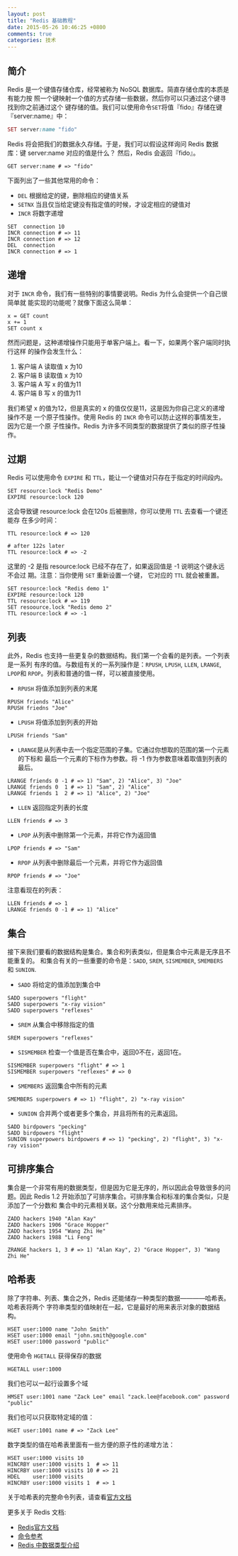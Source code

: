 ```yaml
---
layout: post
title: "Redis 基础教程"
date: 2015-05-26 10:46:25 +0800
comments: true
categories: 技术
---
```

## 简介

Redis 是一个键值存储仓库，经常被称为 NoSQL 数据库。简直存储仓库的本质是有能力按
照一个键映射一个值的方式存储一些数据，然后你可以只通过这个键寻找到你之前通过这个
键存储的值。我们可以使用命令`SET`将值『fido』存储在键『server:name』中：

``` ruby
SET server:name "fido"
```

Redis 将会把我们的数据永久存储。于是，我们可以假设这样询问 Redis 数据库：键 server:name
对应的值是什么？ 然后，Redis 会返回『fido』。

```
GET server:name # => "fido"
```

下面列出了一些其他常用的命令：

+ `DEL`   根据给定的键，删除相应的键值关系
+ `SETNX` 当且仅当给定键没有指定值的时候，才设定相应的键值对
+ `INCR`  将数字递增

```
SET  connection 10
INCR connection # => 11
INCR connection # => 12
DEL  connection
INCR connection # => 1
```

## 递增

对于 `INCR` 命令，我们有一些特别的事情要说明。Redis 为什么会提供一个自己很简单就
能实现的功能呢？就像下面这么简单：

```
x = GET count
x += 1
SET count x
```

然而问题是，这种递增操作只能用于单客户端上。看一下，如果两个客户端同时执行这样
的操作会发生什么：

1. 客户端 A 读取值 x 为10
2. 客户端 B 读取值 x 为10
3. 客户端 A 写 x 的值为11
4. 客户端 B 写 x 的值为11

我们希望 x 的值为12，但是真实的 x 的值仅仅是11，这是因为你自己定义的递增操作不是
一个原子性操作。使用 Redis 的 `INCR` 命令可以防止这样的事情发生， 因为它是一个原
子性操作。Redis 为许多不同类型的数据提供了类似的原子性操作。

## 过期

Redis 可以使用命令 `EXPIRE` 和 `TTL`，能让一个键值对只存在于指定的时间段内。

```
SET resource:lock "Redis Demo"
EXPIRE resource:lock 120
```

这会导致键 resource:lock  会在120s 后被删除，你可以使用 `TTL` 去查看一个键还能存
在多少时间：

```
TTL resource:lock # => 120

# after 122s later
TTL resource:lock # => -2
```

这里的 -2 是指 resource:lock 已经不存在了，如果返回值是 -1 说明这个键永远不会过
期。注意：当你使用 `SET` 重新设置一个键， 它对应的 `TTL` 就会被重置。

```
SET resource:lock "Redis demo 1"
EXPIRE resource:lock 120
TTL resource:lock # => 119
SET resoource.lock "Redis demo 2"
TTL resource:lock # => -1
```

## 列表

此外，Redis 也支持一些更复杂的数据结构。我们第一个会看的是列表。一个列表是一系列
有序的值。与数组有关的一系列操作是：`RPUSH`, `LPUSH`, `LLEN`, `LRANGE`, `LPOP`和
`RPOP`。列表和普通的值一样，可以被直接使用。

+ `RPUSH` 将值添加到列表的末尾

```
RPUSH friends "Alice"
RPUSH friedns "Joe"
```

+ `LPUSH` 将值添加到列表的开始

```
LPUSH friends "Sam"
```

+ `LRANGE`是从列表中去一个指定范围的子集。它通过你想取的范围的第一个元素的下标和
  最后一个元素的下标作为参数。将 -1 作为参数意味着取值到列表的最后。

```
LRANGE friends 0 -1 # => 1) "Sam", 2) "Alice", 3) "Joe"
LRANGE friends 0  1 # => 1) "Sam", 2) "Alice"
LRANGE friends 1  2 # => 1) "Alice", 2) "Joe"
```

+ `LLEN` 返回指定列表的长度

```
LLEN friends # => 3
```

+ `LPOP` 从列表中删除第一个元素，并将它作为返回值

```
LPOP friends # => "Sam"
```

+ `RPOP` 从列表中删除最后一个元素，并将它作为返回值

```
RPOP friends # => "Joe"
```

注意看现在的列表：

```
LLEN friends # => 1
LRANGE friends 0 -1 # => 1) "Alice"
```

## 集合

接下来我们要看的数据结构是集合。集合和列表类似，但是集合中元素是无序且不能重复的。
和集合有关的一些重要的命令是：`SADD`, `SREM`, `SISMEMBER`, `SMEMBERS` 和 `SUNION`.

+ `SADD` 将给定的值添加到集合中

```
SADD superpowers "flight"
SADD superpowers "x-ray vision"
SADD superpowers "reflexes"
```

+ `SREM` 从集合中移除指定的值

```
SREM superpowers "reflexes"
```

+ `SISMEMBER` 检查一个值是否在集合中，返回0不在，返回1在。

```
SISMEMBER superpowers "flight" # => 1
SISMEMBER superpowers "reflexes" # => 0
```

+ `SMEMBERS` 返回集合中所有的元素

```
SMEMBERS superpowers # => 1) "flight", 2) "x-ray vision"
```

+ `SUNION` 合并两个或者更多个集合，并且将所有的元素返回。

```
SADD birdpowers "pecking"
SADD birdpowers "flight"
SUNION superpowers birdpowers # => 1) "pecking", 2) "flight", 3) "x-ray vision"
```

## 可排序集合

集合是一个非常有用的数据类型，但是因为它是无序的，所以因此会导致很多的问题。因此
Redis 1.2 开始添加了可排序集合。可排序集合和标准的集合类似，只是添加了一个分数和
集合中的元素相关联。这个分数用来给元素排序。

```
ZADD hackers 1940 "Alan Kay"
ZADD hackers 1906 "Grace Hopper"
ZADD hackers 1954 "Wang Zhi He"
ZADD hackers 1988 "Li Feng"

ZRANGE hackers 1, 3 # => 1) "Alan Kay", 2) "Grace Hopper", 3) "Wang Zhi He"
```

## 哈希表

除了字符串、列表、集合之外，Redis 还能储存一种类型的数据————哈希表。哈希表将两个
字符串类型的值映射在一起，它是最好的用来表示对象的数据结构。

```
HSET user:1000 name "John Smith"
HSET user:1000 email "john.smith@google.com"
HSET user:1000 password "public"
```

使用命令 `HGETALL` 获得保存的数据

```
HGETALL user:1000
```

我们也可以一起行设置多个域

```
HMSET user:1001 name "Zack Lee" email "zack.lee@facebook.com" password "public"
```

我们也可以只获取特定域的值：

```
HGET user:1001 name # => "Zack Lee"
```

数字类型的值在哈希表里面有一些方便的原子性的递增方法：

```
HSET user:1000 visits 10
HINCRBY user:1000 visits 1  # => 11
HINCRBY user:1000 visits 10 # => 21
HDEL    user:1000 visits
HINCRBY user:1000 visits 1  # => 1
```

关于哈希表的完整命令列表，请查看[官方文档](http://redis.io/commands#hash)

更多关于 Redis 文档:

+ [Redis官方文档](http://redis.io/documentation)
+ [命令参考](http://redis.io/commands)
+ [Redis 中数据类型介绍](http://redis.io/topics/data-types-intro)
